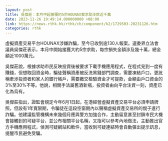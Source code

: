 ```yaml
---
layout: post
title: 吳傑莊：本月中起接獲約5宗HOUNAX案求助涉款近千萬
date: 2023-11-26 19:49:14.000000000 +08:00
link: https://news.rthk.hk/rthk/ch/component/k2/1729503-20231126.htm
categories: rthk
---
```


虛擬資產交易平台HOUNAX涉嫌詐騙，至今已收到逾130人報案。選委界立法會議員吳傑莊表示，本月中開始接獲大約5宗求助，每宗損失金額涉及幾十萬，總金額近1000萬元。

吳傑莊說，根據求助市民反映投資後被要求下載手機應用程式，在程式見到一度有賺錢，但想取回資金時，騙徒聲稱資產被反洗黑錢部門調查，需要凍結戶口，更訛稱牽涉投資者和家人的銀行帳戶，需要繳交檢驗資金才可提款，金額由戶口資金的3%至30%不等。他說，相關手法屬舊酒新瓶，投資者由向平台注資一刻，資產已化為烏有。

吳傑莊指出，證監會規定今年6月1日起，在港經營虛擬資產交易平台必須申請牌照，但設有1年寬限期，令騙徒在這段空窗期內以聲稱虛擬資產交易所的愰子進行詐騙。他建議監管機構未來幾個月應與警方加強合作，主動留意甚至封鎖市民大機會接觸到的可疑平台，並公布相關平台名稱，又指可以參考內地做法，主動推出官方手機應用程式，偵測可疑網站和軟件，當收到可疑連結時會自動彈出提示訊息，提醒市民避免受騙。

